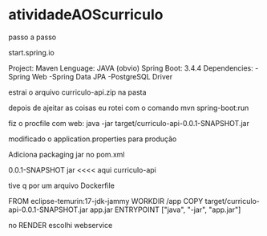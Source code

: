 # atividadeAOScurriculo

passo a passo

start.spring.io

Project: Maven
Lenguage: JAVA (obvio) 
Spring Boot: 3.4.4
Dependencies: 
-Spring Web
-Spring Data JPA
-PostgreSQL Driver

estrai o arquivo curriculo-api.zip na pasta 

depois de ajeitar as coisas eu rotei com o comando 
mvn spring-boot:run

fiz o procfile com
web: java -jar target/curriculo-api-0.0.1-SNAPSHOT.jar

modificado o application.properties para produção

Adiciona packaging jar no pom.xml

<version>0.0.1-SNAPSHOT</version>
	<packaging>jar</packaging>  <<<< aqui
	<name>curriculo-api</name>


tive q por um arquivo Dockerfile 

FROM eclipse-temurin:17-jdk-jammy
WORKDIR /app
COPY target/curriculo-api-0.0.1-SNAPSHOT.jar app.jar
ENTRYPOINT ["java", "-jar", "app.jar"]



no RENDER
escolhi webservice
